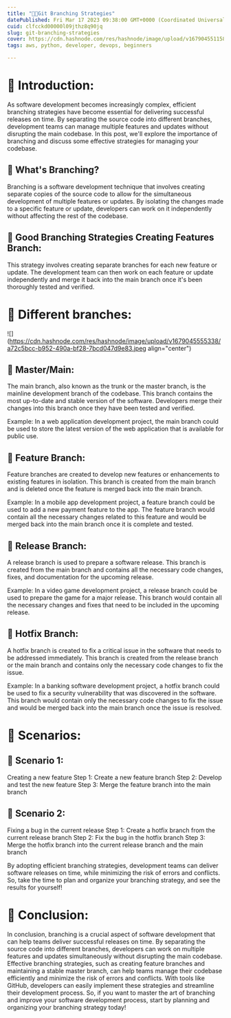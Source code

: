 ```yaml
---
title: "👩‍💻Git Branching Strategies"
datePublished: Fri Mar 17 2023 09:38:00 GMT+0000 (Coordinated Universal Time)
cuid: clfcckd00000l09jthz8q90jq
slug: git-branching-strategies
cover: https://cdn.hashnode.com/res/hashnode/image/upload/v1679045511584/e5bb300c-b93e-40d0-9e59-8b0caa3dcae4.jpeg
tags: aws, python, developer, devops, beginners

---
```


# **📍 Introduction:**

As software development becomes increasingly complex, efficient branching strategies have become essential for delivering successful releases on time. By separating the source code into different branches, development teams can manage multiple features and updates without disrupting the main codebase. In this post, we'll explore the importance of branching and discuss some effective strategies for managing your codebase.

## **🔹** What's Branching?

Branching is a software development technique that involves creating separate copies of the source code to allow for the simultaneous development of multiple features or updates. By isolating the changes made to a specific feature or update, developers can work on it independently without affecting the rest of the codebase.

## **🔹** Good Branching Strategies Creating Features Branch:

This strategy involves creating separate branches for each new feature or update. The development team can then work on each feature or update independently and merge it back into the main branch once it's been thoroughly tested and verified.

# **📍 Different branches:**

![](https://cdn.hashnode.com/res/hashnode/image/upload/v1679045555338/a72c5bcc-b952-490a-bf28-7bcd047d9e83.jpeg align="center")

## **🔹 Master/Main:**

The main branch, also known as the trunk or the master branch, is the mainline development branch of the codebase. This branch contains the most up-to-date and stable version of the software. Developers merge their changes into this branch once they have been tested and verified.

Example: In a web application development project, the main branch could be used to store the latest version of the web application that is available for public use.

## **🔹** Feature Branch:

Feature branches are created to develop new features or enhancements to existing features in isolation. This branch is created from the main branch and is deleted once the feature is merged back into the main branch.

Example: In a mobile app development project, a feature branch could be used to add a new payment feature to the app. The feature branch would contain all the necessary changes related to this feature and would be merged back into the main branch once it is complete and tested.

## **🔹** Release Branch:

A release branch is used to prepare a software release. This branch is created from the main branch and contains all the necessary code changes, fixes, and documentation for the upcoming release.

Example: In a video game development project, a release branch could be used to prepare the game for a major release. This branch would contain all the necessary changes and fixes that need to be included in the upcoming release.

## **🔹** Hotfix Branch:

A hotfix branch is created to fix a critical issue in the software that needs to be addressed immediately. This branch is created from the release branch or the main branch and contains only the necessary code changes to fix the issue.

Example: In a banking software development project, a hotfix branch could be used to fix a security vulnerability that was discovered in the software. This branch would contain only the necessary code changes to fix the issue and would be merged back into the main branch once the issue is resolved.

# **📍 Scenarios:**

## **🔹** Scenario 1:

Creating a new feature Step 1: Create a new feature branch Step 2: Develop and test the new feature Step 3: Merge the feature branch into the main branch

## **🔹** Scenario 2:

Fixing a bug in the current release Step 1: Create a hotfix branch from the current release branch Step 2: Fix the bug in the hotfix branch Step 3: Merge the hotfix branch into the current release branch and the main branch

By adopting efficient branching strategies, development teams can deliver software releases on time, while minimizing the risk of errors and conflicts. So, take the time to plan and organize your branching strategy, and see the results for yourself!

# **📍 Conclusion:**

In conclusion, branching is a crucial aspect of software development that can help teams deliver successful releases on time. By separating the source code into different branches, developers can work on multiple features and updates simultaneously without disrupting the main codebase. Effective branching strategies, such as creating feature branches and maintaining a stable master branch, can help teams manage their codebase efficiently and minimize the risk of errors and conflicts. With tools like GitHub, developers can easily implement these strategies and streamline their development process. So, if you want to master the art of branching and improve your software development process, start by planning and organizing your branching strategy today!